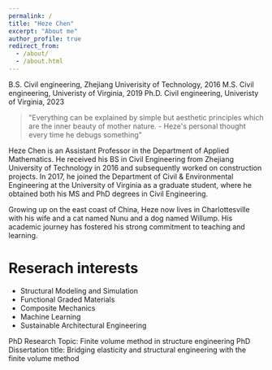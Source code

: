 ```yaml
---
permalink: /
title: "Heze Chen"
excerpt: "About me"
author_profile: true
redirect_from: 
  - /about/
  - /about.html
---
```


B.S. Civil engineering, Zhejiang Univerisity of Technology, 2016
M.S. Civil engineering, Univeristy of Virginia, 2019
Ph.D. Civil engineering, Univeristy of Virginia, 2023

> "Everything can be explained by simple but aesthetic principles which are the inner beauty of mother nature.  - Heze's personal thought every time he debugs something"

Heze Chen is an Assistant Professor in the Department of Applied Mathematics. He received his BS in Civil Engineering from Zhejiang University of Technology in 2016 and subsequently worked on construction projects. In 2017, he joined the Department of Civil & Environmental Engineering at the University of Virginia as a graduate student, where he obtained both his MS and PhD degrees in Civil Engineering.

Growing up on the east coast of China, Heze now lives in Charlottesville with his wife and a cat named Nunu and a dog named Willump. His academic journey has fostered his strong commitment to teaching and learning.

Reserach interests
======
* Structural Modeling and Simulation
* Functional Graded Materials
* Composite Mechanics
* Machine Learning
* Sustainable Architectural Engineering

PhD Research Topic: Finite volume method in structure engineering
PhD Dissertation title: Bridging elasticity and structural engineering with the finite volume method
